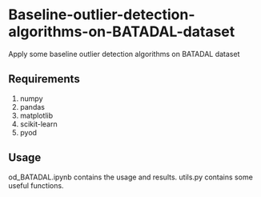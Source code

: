 # Baseline-outlier-detection-algorithms-on-BATADAL-dataset

Apply some baseline outlier detection algorithms on BATADAL dataset

## Requirements

1. numpy
2. pandas
3. matplotlib
4. scikit-learn
5. pyod

## Usage

od_BATADAL.ipynb contains the usage and results.
utils.py contains some useful functions.